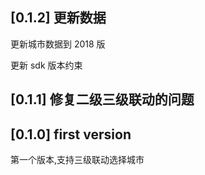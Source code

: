 ## [0.1.2] 更新数据

更新城市数据到 2018 版

更新 sdk 版本约束

## [0.1.1] 修复二级三级联动的问题

## [0.1.0] first version

第一个版本,支持三级联动选择城市
